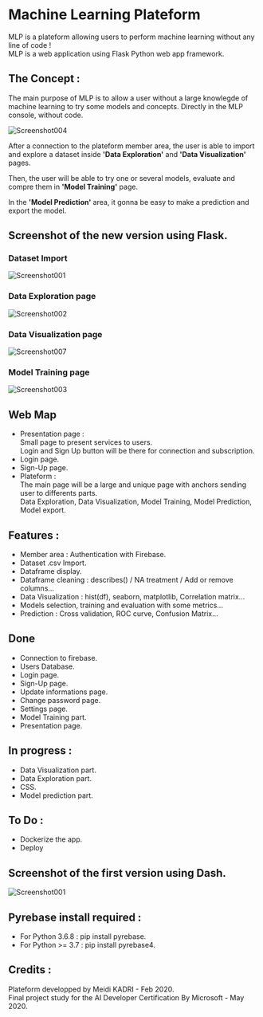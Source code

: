 # Machine Learning Plateform
MLP is a plateform allowing users to perform machine learning without any line of code !  
MLP is a web application using Flask Python web app framework.  

## The Concept :
The main purpose of MLP is to allow a user without a large knowlegde of machine learning to try some models and concepts. Directly in the MLP console, without code.  

![Screenshot004](https://user-images.githubusercontent.com/57437129/83324103-1f5ef400-a263-11ea-8e0d-6712b134f033.png)

After a connection to the plateform member area, the user is able to import and explore a dataset inside **'Data Exploration'** and **'Data Visualization'** pages.  

Then, the user will be able to try one or several models, evaluate and compre them in **'Model Training'** page.  

In the **'Model Prediction'** area, it gonna be easy to make a prediction and export the model.  

## Screenshot of the new version using Flask.
### Dataset Import
![Screenshot001](https://user-images.githubusercontent.com/57437129/83324301-98ab1680-a264-11ea-9396-6c00da4d28c8.png)

### Data Exploration page  
![Screenshot002](https://user-images.githubusercontent.com/57437129/83324315-b8dad580-a264-11ea-8812-c3614cdfd42b.png)

### Data Visualization page
![Screenshot007](https://user-images.githubusercontent.com/57437129/83324340-e9bb0a80-a264-11ea-8282-193fc4398a0a.png)

### Model Training page
![Screenshot003](https://user-images.githubusercontent.com/57437129/83324317-c4c69780-a264-11ea-8eb0-d86668b3c35c.png)

## Web Map
- Presentation page :  
Small page to present services to users.  
Login and Sign Up button will be there for connection and subscription.
- Login page.
- Sign-Up page.
- Plateform :  
The main page will be a large and unique page with anchors sending user to differents parts.  
Data Exploration, Data Visualization, Model Training, Model Prediction, Model export.

## Features :
- Member area : Authentication with Firebase.  
- Dataset .csv Import.  
- Dataframe display.  
- Dataframe cleaning : describes() / NA treatment / Add or remove columns...
- Data Visualization : hist(df), seaborn, matplotlib, Correlation matrix...  
- Models selection, training and evaluation with some metrics...  
- Prediction : Cross validation, ROC curve, Confusion Matrix...

## Done
- Connection to firebase.
- Users Database.
- Login page.
- Sign-Up page.
- Update informations page.
- Change password page.
- Settings page.
- Model Training part.
- Presentation page.

## In progress :
- Data Visualization part.
- Data Exploration part.
- CSS.
- Model prediction part.

## To Do :
- Dockerize the app.
- Deploy

## Screenshot of the first version using Dash.
![Screenshot001](https://user-images.githubusercontent.com/57437129/80616232-f1f31080-8a40-11ea-904b-8acaf8181f1c.png)  

## Pyrebase install required :
- For Python 3.6.8 : pip install pyrebase.  
- For Python >= 3.7 : pip install pyrebase4.  

## Credits :
Plateform developped by Meidi KADRI - Feb 2020.  
Final project study for the AI Developer Certification By Microsoft - May 2020.
